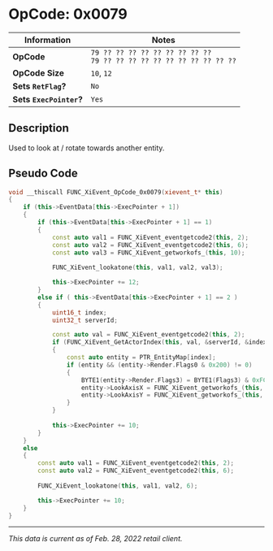 # OpCode: 0x0079

| Information               | Notes |
|---                        |---    |
| **OpCode**                | `79 ?? ?? ?? ?? ?? ?? ?? ?? ??` <br> `79 ?? ?? ?? ?? ?? ?? ?? ?? ?? ?? ??` |
| **OpCode Size**           | `10`, `12` |
| **Sets `RetFlag`?**       | `No`  |
| **Sets `ExecPointer`?**   | `Yes` |

## Description

Used to look at / rotate towards another entity.

## Pseudo Code

```cpp
void __thiscall FUNC_XiEvent_OpCode_0x0079(xievent_t* this)
{
    if (this->EventData[this->ExecPointer + 1])
    {
        if (this->EventData[this->ExecPointer + 1] == 1)
        {
            const auto val1 = FUNC_XiEvent_eventgetcode2(this, 2);
            const auto val2 = FUNC_XiEvent_eventgetcode2(this, 6);
            const auto val3 = FUNC_XiEvent_getworkofs_(this, 10);
            
            FUNC_XiEvent_lookatone(this, val1, val2, val3);

            this->ExecPointer += 12;
        }
        else if ( this->EventData[this->ExecPointer + 1] == 2 )
        {
            uint16_t index;
            uint32_t serverId;

            const auto val = FUNC_XiEvent_eventgetcode2(this, 2);
            if (FUNC_XiEvent_GetActorIndex(this, val, &serverId, &index))
            {
                const auto entity = PTR_EntityMap[index];
                if (entity && (entity->Render.Flags0 & 0x200) != 0)
                {
                    BYTE1(entity->Render.Flags3) = BYTE1(Flags3) & 0xFC | 2;
                    entity->LookAxisX = FUNC_XiEvent_getworkofs_(this, 6);
                    entity->LookAxisY = FUNC_XiEvent_getworkofs_(this, 8);
                }
            }
            
            this->ExecPointer += 10;
        }
    }
    else
    {
        const auto val1 = FUNC_XiEvent_eventgetcode2(this, 2);
        const auto val2 = FUNC_XiEvent_eventgetcode2(this, 6);
        
        FUNC_XiEvent_lookatone(this, val1, val2, 6);

        this->ExecPointer += 10;
    }
}
```

---

_This data is current as of Feb. 28, 2022 retail client._
